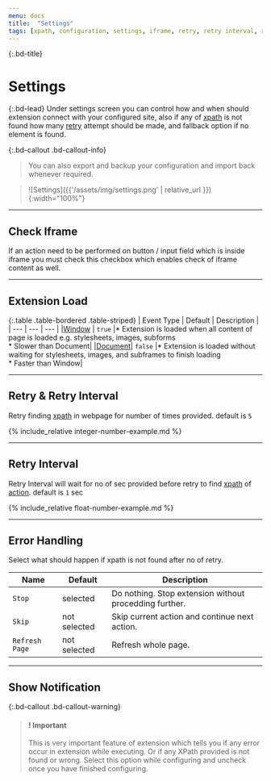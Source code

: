 ```yaml
---
menu: docs
title:  "Settings"
tags: [xpath, configuration, settings, iframe, retry, retry interval, retry option, error , error handling,export, import]
---
```


{:.bd-title}
# Settings

{:.bd-lead}
Under settings screen you can control how and when should extension connect with your configured site,  also if any of [xpath](action#xpath) is not found how many [retry](#retry) attempt should be made, and fallback option if no element is found.

{:.bd-callout .bd-callout-info}
> You can also export and backup your configuration and import back whenever required.

> ![Settings]({{'/assets/img/settings.png' | relative_url }}){:width="100%"}

---
## Check Iframe

If an action need to be performed on button / input field which is inside iframe you must check this checkbox which enables check of iframe content as well.

---
## Extension Load

{:.table .table-bordered .table-striped}
| Event Type | Default | Description |
| --- | --- | --- |
|[Window](https://developer.mozilla.org/en-US/docs/Web/API/GlobalEventHandlers/onload) | `true` |* Extension is loaded when all content of page is loaded e.g. stylesheets, images, subforms<br/>* Slower than Document|
|[Document](https://developer.mozilla.org/en-US/docs/Web/API/Window/DOMContentLoaded_event)| `false` |* Extension is loaded without waiting for stylesheets, images, and subframes to finish loading<br/>* Faster than Window|
 
---
## Retry & Retry Interval
Retry finding [xpath](xpath) in webpage for number of times provided. default is `5`

{% include_relative integer-number-example.md %}

---
## Retry Interval
Retry Interval will wait for no of sec provided before retry to find [xpath](xpath) of [action](action). default is `1` sec

{% include_relative float-number-example.md %}

---
## Error Handling
Select what should happen if xpath is not found after no of retry.

|Name|Default|Description|
|---|---|---|
|`Stop`|selected| Do nothing. Stop extension without procedding further.|
|`Skip`|not selected| Skip current action and continue next action.|
|`Refresh Page`|not selected|Refresh whole page.|

---
## Show Notification

{:.bd-callout .bd-callout-warning}
> #### ! Important
> This is very important feature of extension which tells you if any error occur in extension while executing. Or if any XPath provided is not found or wrong. Select this option while configuring and uncheck once you have finished configuring.